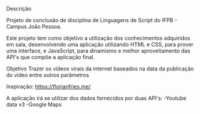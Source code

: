 
Descrição

Projeto de conclusão de disciplina de Linguagens de Script do IFPB - Campus João Pessoa.

Este projeto tem como objetivo a utilização dos conhecimentos adquiridos em sala, desenvolvendo uma aplicação utilizando HTML e CSS, para prover uma interface, e JavaScript, para dinamismo e melhor aproveitamento das API's que compõe a aplicação final.

Objetivo 
Trazer os vídeos virais da internet baseados na data da publicação do vídeo entre outros parâmetros

Inspiração:
https://florianfries.me/


A aplicação irá se utilizar dos dados fornecidos por duas API's:
-Youtube data v3
-Google Maps
